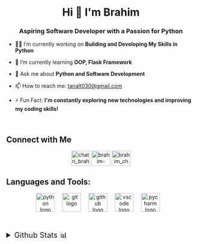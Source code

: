 <h1 align="center">Hi 👋 I'm Brahim</h1>
<h3 align="center">Aspiring Software Developer with a Passion for Python</h3>

- 👨‍💻 I’m currently working on **Building and Developing My Skills in Python**

- 🌱 I’m currently learning **OOP, Flask Framework**

- 💬 Ask me about **Python and Software Development**

- 📫 How to reach me: [tanalt030@gmail.com](mailto:tanalt030@gmail.com)

- ⚡ Fun Fact: **I'm constantly exploring new technologies and improving my coding skills!**

<p> &nbsp;</p>
<h2 align="left"> Connect with Me </h2>

<div align="center">
  <a href="https://twitter.com/chatri_brahim" target="blank"><img align="center" src="https://raw.githubusercontent.com/rahuldkjain/github-profile-readme-generator/master/src/images/icons/Social/twitter.svg" alt="chatri_brahim" height="40" width="50" /></a>
<a href="https://www.linkedin.com/in/brahim-chatri-23a397280/" target="blank"><img align="center" src="https://raw.githubusercontent.com/rahuldkjain/github-profile-readme-generator/master/src/images/icons/Social/linked-in-alt.svg" alt="brahim-chatri-23a397280" height="40" width="50" /></a>
<a href="https://instagram.com/brahim_chatri" target="blank"><img align="center" src="https://raw.githubusercontent.com/rahuldkjain/github-profile-readme-generator/master/src/images/icons/Social/instagram.svg" alt="brahim_chatri" height="40" width="50" /></a>

</div>

<h2 align="left">Languages and Tools:</h3>
<div align="center">
  <img  src="https://skillicons.dev/icons?i=py" height="50" alt="python logo" />
  <img width="12" />
  <img src="https://skillicons.dev/icons?i=git" height="50" alt="git logo" />
  <img width="12" />
  <img src="https://skillicons.dev/icons?i=github" height="50" alt="github logo" />
  <img width="12" />
  <img src="https://skillicons.dev/icons?i=vscode" height="50" alt="vscode logo" />
  <img width="12" />
  <img src="https://skillicons.dev/icons?i=pycharm" height="50" alt="pycharm logo" />
  <img width="12" />
  </div>

<p>&nbsp;</p>
<details> 
  <summary style="font-size: 20px;">Github Stats 📊</summary>
  
<p>&nbsp;</p>

<p>&nbsp;<img align="left" src="https://github-readme-stats.vercel.app/api?username=BrahimChatri&show_icons=true&theme=radical" alt="BrahimChatri" /></p>

<p><img align="center" src="https://github-readme-stats.vercel.app/api/top-langs?username=BrahimChatri&show_icons=true&theme=radical" alt="BrahimChatri" /></p>

<p align="center">
  <img src="https://github-profile-summary-cards.vercel.app/api/cards/profile-details?username=BrahimChatri&theme=radical" alt="BrahimChatri's Profile Summary"/>
</p>

<p><img align="center" src="https://github-profile-trophy.vercel.app/?username=BrahimChatri&theme=radical" alt="BrahimChatri" /></p>
</details>
